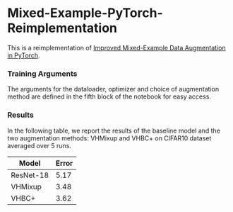 # Mixed-Example-PyTorch-Reimplementation

This is a reimplementation of [Improved Mixed-Example Data Augmentation in PyTorch](https://arxiv.org/pdf/1805.11272.pdf).

### Training Arguments

The arguments for the dataloader, optimizer and choice of augmentation method are defined in the fifth block of the notebook for easy access.

### Results

In the following table, we report the results of the baseline model and the two augmentation methods: VHMixup and VHBC+ on CIFAR10 dataset averaged over 5 runs.

<center>
        
| Model  | Error |
| ------------- | ------------- |
| ResNet-18  | 5.17 |
| VHMixup | 3.48  |
| VHBC+ | 3.62  |
        
</center>
